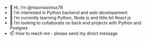 - 👋 Hi, I’m @maxmaximus78
- 👀 I’m interested in Python backend and web developement
- 🌱 I’m currently learning Python, Node js and little bit React js
- 💞️ I’m looking to collaborate on back end projects with Python and Postgres
- 📫 How to reach me - please send my direct message

<!---
maxmaximus78/maxmaximus78 is a ✨ special ✨ repository because its `README.md` (this file) appears on your GitHub profile.
You can click the Preview link to take a look at your changes.
--->
